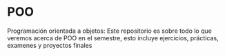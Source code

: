 # POO
Programación orientada a objetos: Este repositorio es sobre todo lo que veremos acerca de POO en el semestre, esto incluye ejercicios, prácticas, examenes y proyectos finales
